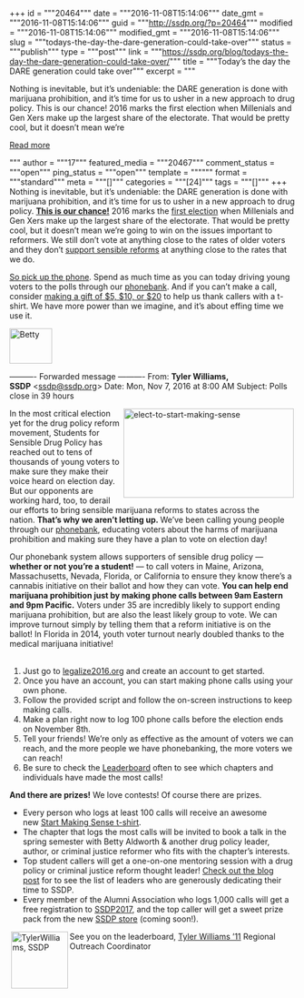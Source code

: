 +++
id = """20464"""
date = """2016-11-08T15:14:06"""
date_gmt = """2016-11-08T15:14:06"""
guid = """http://ssdp.org/?p=20464"""
modified = """2016-11-08T15:14:06"""
modified_gmt = """2016-11-08T15:14:06"""
slug = """todays-the-day-the-dare-generation-could-take-over"""
status = """publish"""
type = """post"""
link = """https://ssdp.org/blog/todays-the-day-the-dare-generation-could-take-over/"""
title = """Today&#8217;s the day the DARE generation could take over"""
excerpt = """<p>Nothing is inevitable, but it&#8217;s undeniable: the DARE generation is done with marijuana prohibition, and it&#8217;s time for us to usher in a new approach to drug policy. This is our chance! 2016 marks the first election when Millenials and Gen Xers make up the largest share of the electorate. That would be pretty cool, but it doesn&#8217;t mean we&#8217;re</p>
<div class="h10"></div>
<p><a class="more-link2 flat" href="https://ssdp.org/blog/todays-the-day-the-dare-generation-could-take-over/">Read more</a></p>
"""
author = """17"""
featured_media = """20467"""
comment_status = """open"""
ping_status = """open"""
template = """"""
format = """standard"""
meta = """[]"""
categories = """[24]"""
tags = """[]"""
+++
Nothing is inevitable, but it&#8217;s undeniable: the DARE generation is done with marijuana prohibition, and it&#8217;s time for us to usher in a new approach to drug policy. <a href="http://legalize2016.org"><strong>This is our chance!</strong></a> 2016 marks the <a href="http://www.pewresearch.org/fact-tank/2016/05/16/millennials-match-baby-boomers-as-largest-generation-in-u-s-electorate-but-will-they-vote/">first election</a> when Millenials and Gen Xers make up the largest share of the electorate. That would be pretty cool, but it doesn&#8217;t mean we&#8217;re going to win on the issues important to reformers. We still don&#8217;t vote at anything close to the rates of older voters and they don&#8217;t <a href="http://www.gallup.com/poll/196550/support-legal-marijuana.aspx">support sensible reforms</a> at anything close to the rates that we do.

<a href="http://legalize2016.org">So pick up the phone</a>. Spend as much time as you can today driving young voters to the polls through our <a href="http://legalize2016.org">phonebank</a>. And if you can&#8217;t make a call, consider <a href="http://ssdp.org/donate">making a gift of $5, $10, or $20</a> to help us thank callers with a t-shirt. We have more power than we imagine, and it&#8217;s about effing time we use it.

<img src="http://ssdp.org/assets/betty-sig-1-e1464296176386.png" alt="Betty" width="75" height="62" />

&#8212;&#8212;&#8212;- Forwarded message &#8212;&#8212;&#8212;-
From: <strong class="gmail_sendername">Tyler Williams, SSDP</strong> &lt;<a href="mailto:ssdp@ssdp.org" target="_blank">ssdp@ssdp.org</a>&gt;
Date: Mon, Nov 7, 2016 at 8:00 AM
Subject: Polls close in 39 hours

<a href="http://legalize2016.org"><img style="float: right; margin-left: 3px; margin-right: 3px;" src="https://ssdp.org/wp-content/uploads/2016/11/Elect-to-start-making-sense-300x157.jpg" alt="elect-to-start-making-sense" width="300" height="157" /></a>
In the most critical election yet for the drug policy reform movement, Students for Sensible Drug Policy has reached out to tens of thousands of young voters to make sure they make their voice heard on election day. But our opponents are working hard, too, to derail our efforts to bring sensible marijuana reforms to states across the nation. <strong>That&#8217;s why we aren&#8217;t letting up. </strong>We&#8217;ve been calling young people through our <a href="https://ssdp.nationbuilder.com/r?u=http%3A%2F%2Flegalize2016.org&amp;e=22d5eaff9fba154c7be27a00ea4da3a0c0dde20c&amp;utm_source=ssdp&amp;utm_medium=email&amp;utm_campaign=39hours&amp;n=2&amp;test_email=1" target="_blank">phonebank</a>, educating voters about the harms of marijuana prohibition and making sure they have a plan to vote on election day!
<div>Our phonebank system allows supporters of sensible drug policy &#8212;<strong>whether or not you&#8217;re a student!</strong> &#8212; to call voters in Maine, Arizona, Massachusetts, Nevada, Florida, or California to ensure they know there’s a cannabis initiative on their ballot and how they can vote.
<strong>
You can help end marijuana prohibition just by making phone calls between 9am Eastern and 9pm Pacific.</strong> Voters under 35 are incredibly likely to support ending marijuana prohibition, but are also the least likely group to vote. We can improve turnout simply by telling them that a reform initiative is on the ballot! In Florida in 2014, youth voter turnout nearly doubled thanks to the medical marijuana initiative! <strong>
</strong></div>
&nbsp;
<ol>
 	<li>Just go to <a href="https://ssdp.nationbuilder.com/r?u=http%3A%2F%2Flegalize2016.org&amp;e=22d5eaff9fba154c7be27a00ea4da3a0c0dde20c&amp;utm_source=ssdp&amp;utm_medium=email&amp;utm_campaign=39hours&amp;n=4&amp;test_email=1" target="_blank">legalize2016.org</a> and create an account to get started.</li>
 	<li>Once you have an account, you can start making phone calls using your own phone.</li>
 	<li>Follow the provided script and follow the on-screen instructions to keep making calls.</li>
 	<li>Make a plan right now to log 100 phone calls before the election ends on November 8th.</li>
 	<li>Tell your friends! We’re only as effective as the amount of voters we can reach, and the more people we have phonebanking, the more voters we can reach!</li>
 	<li>Be sure to check the <a href="https://ssdp.nationbuilder.com/r?u=http%3A%2F%2Flegalize2016.org%2Fleaderboard&amp;e=22d5eaff9fba154c7be27a00ea4da3a0c0dde20c&amp;utm_source=ssdp&amp;utm_medium=email&amp;utm_campaign=39hours&amp;n=5&amp;test_email=1" target="_blank">Leaderboard</a> often to see which chapters and individuals have made the most calls!</li>
</ol>
<strong>And there are prizes!</strong> We love contests! Of course there are prizes.
<ul>
 	<li>Every person who logs at least 100 calls will receive an awesome new <a href="https://ssdp.nationbuilder.com/r?u=http%3A%2F%2Fssdp.org%2Fstore%2F&amp;e=22d5eaff9fba154c7be27a00ea4da3a0c0dde20c&amp;utm_source=ssdp&amp;utm_medium=email&amp;utm_campaign=39hours&amp;n=6&amp;test_email=1" target="_blank">Start Making Sense t-shirt</a>.</li>
 	<li>The chapter that logs the most calls will be invited to book a talk in the spring semester with Betty Aldworth &amp; another drug policy leader, author, or criminal justice reformer who fits with the chapter’s interests.</li>
 	<li>Top student callers will get a one-on-one mentoring session with a drug policy or criminal justice reform thought leader! <a href="https://ssdp.nationbuilder.com/r?u=http%3A%2F%2Fssdp.org%2Fnews%2Fblog%2F2016phonebank%2F&amp;e=22d5eaff9fba154c7be27a00ea4da3a0c0dde20c&amp;utm_source=ssdp&amp;utm_medium=email&amp;utm_campaign=39hours&amp;n=7&amp;test_email=1" target="_blank">Check out the blog post</a> for to see the list of leaders who are generously dedicating their time to SSDP.</li>
 	<li>Every member of the Alumni Association who logs 1,000 calls will get a free registration to <a href="https://ssdp.nationbuilder.com/r?u=http%3A%2F%2Fssdp.org%2Fssdp2017&amp;e=22d5eaff9fba154c7be27a00ea4da3a0c0dde20c&amp;utm_source=ssdp&amp;utm_medium=email&amp;utm_campaign=39hours&amp;n=8&amp;test_email=1" target="_blank">SSDP2017</a>, and the top caller will get a sweet prize pack from the new <a href="https://ssdp.nationbuilder.com/r?u=http%3A%2F%2Fssdp.org%2Fstore%2F&amp;e=22d5eaff9fba154c7be27a00ea4da3a0c0dde20c&amp;utm_source=ssdp&amp;utm_medium=email&amp;utm_campaign=39hours&amp;n=9&amp;test_email=1" target="_blank">SSDP store</a> (coming soon!).</li>
</ul>
See you on the leaderboard,
<img style="float: left; margin-left: 3px; margin-right: 3px;" src="http://ssdp.org/assets/tyler_williams.jpg" alt="TylerWilliams, SSDP" width="100" height="100" /><a href="https://ssdp.nationbuilder.com/r?u=http%3A%2F%2Fssdp.org%2Fabout%2Fstaff%2Ftyler-williams&amp;e=22d5eaff9fba154c7be27a00ea4da3a0c0dde20c&amp;utm_source=ssdp&amp;utm_medium=email&amp;utm_campaign=39hours&amp;n=10&amp;test_email=1" target="_blank">
Tyler Williams &#8217;11</a>
Regional Outreach Coordinator

&nbsp;
